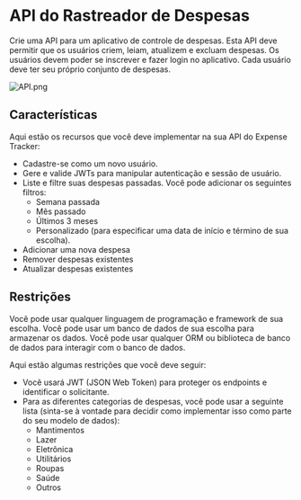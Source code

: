 # API do Rastreador de Despesas

Crie uma API para um aplicativo de controle de despesas. Esta API deve permitir que os usuários criem, leiam, atualizem e excluam despesas. Os usuários devem poder se inscrever e fazer login no aplicativo. Cada usuário deve ter seu próprio conjunto de despesas.

![API.png](API.png)

## Características
Aqui estão os recursos que você deve implementar na sua API do Expense Tracker:

- Cadastre-se como um novo usuário.
- Gere e valide JWTs para manipular autenticação e sessão de usuário.
- Liste e filtre suas despesas passadas. Você pode adicionar os seguintes filtros:
  - Semana passada
  - Mês passado
  - Últimos 3 meses
  - Personalizado (para especificar uma data de início e término de sua escolha).
- Adicionar uma nova despesa
- Remover despesas existentes
- Atualizar despesas existentes

## Restrições
Você pode usar qualquer linguagem de programação e framework de sua escolha. Você pode usar um banco de dados de sua escolha para armazenar os dados. Você pode usar qualquer ORM ou biblioteca de banco de dados para interagir com o banco de dados.

Aqui estão algumas restrições que você deve seguir:

- Você usará JWT (JSON Web Token) para proteger os endpoints e identificar o solicitante.
- Para as diferentes categorias de despesas, você pode usar a seguinte lista (sinta-se à vontade para decidir como implementar isso como parte do seu modelo de dados):
  - Mantimentos
  - Lazer
  - Eletrônica  
  - Utilitários
  - Roupas
  - Saúde
  - Outros